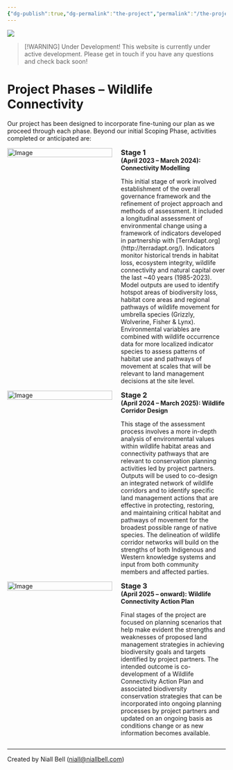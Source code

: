 ```yaml
---
{"dg-publish":true,"dg-permalink":"the-project","permalink":"/the-project/","title":"The Project","contentClasses":"cards cards-cols-3 cards-cover cards-cover-no-border cards-title-hide-icons","noteIcon":null,"created":"2024-11-05T13:19:11.554-08:00","updated":"2025-02-20T15:33:13.026-08:00"}
---
```


![](https://i.imgur.com/vKwuuCf.jpeg)

> [!WARNING] Under Development!
> This website is currently under active development. Please get in touch if you have any questions and check back soon!

# Project Phases – Wildlife Connectivity

Our project has been designed to incorporate fine-tuning our plan as we proceed through each phase. Beyond our initial Scoping Phase, activities completed or anticipated are:


<div style="display: flex; justify-content: space-between; align-items: flex-start;">
    <div style="width: 48%; padding-right: 10px;">
        <img src="https://i.imgur.com/uuzkAyX.png" alt="Image" style="width: 100%;">
    </div>
    <div style="width: 48%;">
        <h3 style="margin: 0;">Stage 1</h3>
	    <h4 style="margin: 0;">(April 2023 – March 2024): Connectivity Modelling</h4>
        <p>This initial stage of work involved establishment of the overall governance framework and the refinement of project approach and methods of assessment. It included a longitudinal assessment of environmental change using a framework of indicators developed in partnership with [TerrAdapt.org](http://terradapt.org/). Indicators monitor historical trends in habitat loss, ecosystem integrity, wildlife connectivity and natural capital over the last ~40 years (1985-2023). Model outputs are used to identify hotspot areas of biodiversity loss, habitat core areas and regional pathways of wildlife movement for umbrella species (Grizzly, Wolverine, Fisher & Lynx). Environmental variables are combined with wildlife occurrence data for more localized indicator species to assess patterns of habitat use and pathways of movement at scales that will be relevant to land management decisions at the site level. </p>
    </div>
</div>

<div style="display: flex; justify-content: space-between; align-items: flex-start;">
    <div style="width: 48%; padding-right: 10px;">
        <img src="https://i.imgur.com/QdqYNHP.png" alt="Image" style="width: 100%;">
    </div>
    <div style="width: 48%;">
        <h3 style="margin: 0;">Stage 2</h3>
	    <h4 style="margin: 0;">(April 2024 – March 2025): Wildlife Corridor Design</h4>
        <p>This stage of the assessment process involves a more in-depth analysis of environmental values within wildlife habitat areas and connectivity pathways that are relevant to conservation planning activities led by project partners.  Outputs will be used to co-design an integrated network of wildlife corridors and to identify specific land management actions that are effective in protecting, restoring, and maintaining critical habitat and pathways of movement for the broadest possible range of native species. The delineation of wildlife corridor networks will build on the strengths of both Indigenous and Western knowledge systems and input from both community members and affected parties.</p>
    </div>
</div>

<div style="display: flex; justify-content: space-between; align-items: flex-start;">
    <div style="width: 48%; padding-right: 10px;">
        <img src="https://i.imgur.com/vd37amu.png" alt="Image" style="width: 100%;">
    </div>
    <div style="width: 48%;">
        <h3 style="margin: 0;">Stage 3</h3>
	    <h4 style="margin: 0;">(April 2025 – onward): Wildlife Connectivity Action Plan</h4>
        <p>Final stages of the project are focused on planning scenarios that help make evident the strengths and weaknesses of proposed land management strategies in achieving biodiversity goals and targets identified by project partners. The intended outcome is co-development of a Wildlife Connectivity Action Plan and associated biodiversity conservation strategies that can be incorporated into ongoing planning processes by project partners and updated on an ongoing basis as conditions change or as new information becomes available. 
</p>
    </div>
</div>


---
Created by Niall Bell (niall@niallbell.com)

